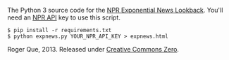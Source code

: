 The Python 3 source code for the [NPR Exponential News Lookback][expnews].
You'll need an [NPR API][nprapi] key to use this script.

[expnews]: http://alerante.net/expnews
[nprapi]: http://www.npr.org/api/

    $ pip install -r requirements.txt
    $ python expnews.py YOUR_NPR_API_KEY > expnews.html

Roger Que, 2013.
Released under [Creative Commons Zero][cc0].

[cc0]: http://creativecommons.org/publicdomain/zero/1.0/
